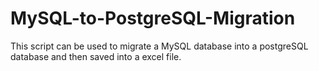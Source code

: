 # MySQL-to-PostgreSQL-Migration
This script can be used to migrate a MySQL database into a postgreSQL database and then saved into a excel file.
